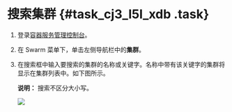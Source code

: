 # 搜索集群 {#task_cj3_l5l_xdb .task}

1.  登录[容器服务管理控制台](https://cs.console.aliyun.com)。 
2.  在 Swarm 菜单下，单击左侧导航栏中的**集群**。 
3.  在搜索框中输入要搜索的集群的名称或关键字。名称中带有该关键字的集群将显示在集群列表中。如下图所示。 

    **说明：** 搜索不区分大小写。

    ![](http://static-aliyun-doc.oss-cn-hangzhou.aliyuncs.com/assets/img/7000/4826_zh-CN.png)


